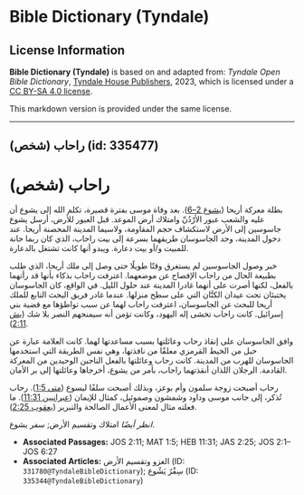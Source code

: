 # Bible Dictionary (Tyndale)

## License Information

**Bible Dictionary (Tyndale)** is based on and adapted from: _Tyndale Open Bible Dictionary_, [Tyndale House Publishers](https://tyndaleopenresources.com/), 2023, which is licensed under a [CC BY-SA 4.0 license](https://creativecommons.org/licenses/by-sa/4.0/legalcode.en).

This markdown version is provided under the same license.



--------------------------------

## راحاب (شخص) (id: 335477)

راحاب (شخص)
===========

بطلة معركة أريحا ([يشوع 2–6](https://ref.ly/Josh2:1-Josh6:27)). بعد وفاة موسى بفترة قصيرة، تكلم الله إلى يشوع أن عليه والشعب عبور الأرْدُنّ وامتلاك أرض الموعد. قبل العبور للأرض، أرسل يشوع جاسوسين إلى الأرض لاستكشاف حجم المقاومة، ولاسيما المدينة المحصنة أريحا. عند دخول المدينة، وجد الجاسوسان طريقهما بسرعة إلى بيت راحاب، الذي كان ربما حانة للمبيت و/أو بيت دعارة. ويبدو أنها كانت تشتغل بالدعارة.

خبر وصول الجاسوسين لم يستغرق وقتًا طويلًا حتى وصل إلى ملك أريحا، الذي طلب بطبيعة الحال من راحاب الإفصاح عن موضعهما. اعترفت راحاب بذكاء بأنها قد رأتهما بالفعل، لكنها أصرت على أنهما غادرا المدينة عند حلول الليل. في الواقع، كان الجاسوسان يختبئان تحت عيدان الكتَّان التي على سطح منزلها. عندما غادر فريق البحث التابع للملك أريحا للبحث عن الجاسوسان، اعترفت راحاب لهما عن سبب تواطؤها مع قضية بني إسرائيل. كانت راحاب تخشى إله اليهود، وكانت تؤمن أنه سيمنحهم النصر بلا شك ([يش 2:11](https://ref.ly/Josh2:11)).

وافق الجاسوسان على إنقاذ رحاب وعائلتها بسبب مساعدتها لهما. كانت العلامة عبارة عن حبل من الخيط القرمزي معلقًا من نافذتها، وهي نفس الطريقة التي استخدمها الجاسوسان للهرب من المدينة. كانت رحاب وعائلتها بالفعل الناجين الوحيدين من المعركة القادمة. الرجلان اللذان أنقذتهما راحاب، بأمر من يشوع، أخرجاها وعائلتها إلى بر الأمان.

رحاب أصبحت زوجة سلمون وأم بوعز، وبذلك أصبحت سلفًا ليسوع ([متى 1:5](https://ref.ly/Matt1:5)). رحاب تُذكر، إلى جانب موسى وداود وشمشون وصموئيل، كمثال للإيمان ([عبرانيين 11:31](https://ref.ly/Heb11:31)). ما فعلته مثال لمعنى الأعمال الصالحة والتبرير ([يعقوب 2:25](https://ref.ly/Jas2:25)).

*انظر أيضًا* امتلاك وتقسيم الأرض; سفر يشوع.

* **Associated Passages:** JOS 2:11; MAT 1:5; HEB 11:31; JAS 2:25; JOS 2:1–JOS 6:27
* **Associated Articles:** الغزو وتقسيم الأرض (ID: `331780@TyndaleBibleDictionary`); سِفْرُ يَشُوع (ID: `335344@TyndaleBibleDictionary`)

